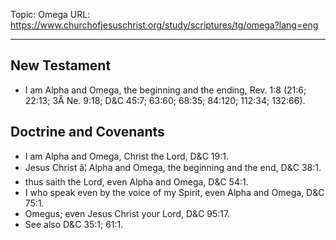 Topic: Omega
URL: https://www.churchofjesuschrist.org/study/scriptures/tg/omega?lang=eng

---

## New Testament

- I am Alpha and Omega, the beginning and the ending, Rev. 1:8 (21:6; 22:13; 3Â Ne. 9:18; D&C 45:7; 63:60; 68:35; 84:120; 112:34; 132:66).

## Doctrine and Covenants

- I am Alpha and Omega, Christ the Lord, D&C 19:1.
- Jesus Christ â¦ Alpha and Omega, the beginning and the end, D&C 38:1.
- thus saith the Lord, even Alpha and Omega, D&C 54:1.
- I who speak even by the voice of my Spirit, even Alpha and Omega, D&C 75:1.
- Omegus; even Jesus Christ your Lord, D&C 95:17.
- See also D&C 35:1; 61:1.

